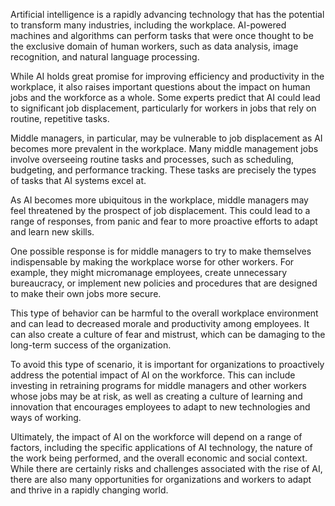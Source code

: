 Artificial intelligence is a rapidly advancing technology that has the potential to transform many industries, including the workplace. AI-powered machines and algorithms can perform tasks that were once thought to be the exclusive domain of human workers, such as data analysis, image recognition, and natural language processing.

While AI holds great promise for improving efficiency and productivity in the workplace, it also raises important questions about the impact on human jobs and the workforce as a whole. Some experts predict that AI could lead to significant job displacement, particularly for workers in jobs that rely on routine, repetitive tasks.

Middle managers, in particular, may be vulnerable to job displacement as AI becomes more prevalent in the workplace. Many middle management jobs involve overseeing routine tasks and processes, such as scheduling, budgeting, and performance tracking. These tasks are precisely the types of tasks that AI systems excel at.

As AI becomes more ubiquitous in the workplace, middle managers may feel threatened by the prospect of job displacement. This could lead to a range of responses, from panic and fear to more proactive efforts to adapt and learn new skills.

One possible response is for middle managers to try to make themselves indispensable by making the workplace worse for other workers. For example, they might micromanage employees, create unnecessary bureaucracy, or implement new policies and procedures that are designed to make their own jobs more secure.

This type of behavior can be harmful to the overall workplace environment and can lead to decreased morale and productivity among employees. It can also create a culture of fear and mistrust, which can be damaging to the long-term success of the organization.

To avoid this type of scenario, it is important for organizations to proactively address the potential impact of AI on the workforce. This can include investing in retraining programs for middle managers and other workers whose jobs may be at risk, as well as creating a culture of learning and innovation that encourages employees to adapt to new technologies and ways of working.

Ultimately, the impact of AI on the workforce will depend on a range of factors, including the specific applications of AI technology, the nature of the work being performed, and the overall economic and social context. While there are certainly risks and challenges associated with the rise of AI, there are also many opportunities for organizations and workers to adapt and thrive in a rapidly changing world.